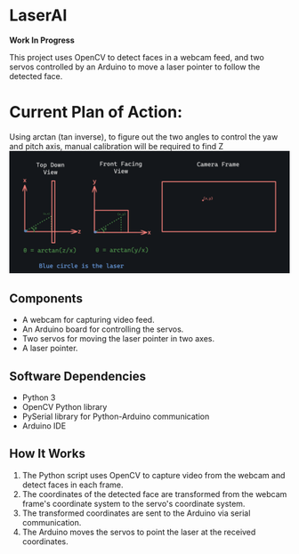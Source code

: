 # LaserAI

**Work In Progress**

This project uses OpenCV to detect faces in a webcam feed, and two servos controlled by an Arduino to move a laser pointer to follow the detected face.

# Current Plan of Action:

Using arctan (tan inverse), to figure out the two angles to control the yaw and pitch axis, manual calibration will be required to find Z
![Coordination Plan](/Coordination%20Plan.png)

## Components

- A webcam for capturing video feed.
- An Arduino board for controlling the servos.
- Two servos for moving the laser pointer in two axes.
- A laser pointer.

## Software Dependencies

- Python 3
- OpenCV Python library
- PySerial library for Python-Arduino communication
- Arduino IDE

## How It Works

1. The Python script uses OpenCV to capture video from the webcam and detect faces in each frame.
2. The coordinates of the detected face are transformed from the webcam frame's coordinate system to the servo's coordinate system.
3. The transformed coordinates are sent to the Arduino via serial communication.
4. The Arduino moves the servos to point the laser at the received coordinates.
